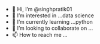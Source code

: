 - 👋 Hi, I’m @singhpratik01
- 👀 I’m interested in ...data science 
- 🌱 I’m currently learning ...python
- 💞️ I’m looking to collaborate on ...
- 📫 How to reach me ...

<!---
singhpratik01/singhpratik01 is a ✨ special ✨ repository because its `README.md` (this file) appears on your GitHub profile.
You can click the Preview link to take a look at your changes.
--->
